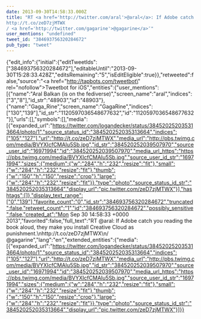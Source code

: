 ```yaml
---
date: 2013-09-30T14:58:33.000Z
title: "RT <a href='http://twitter.com/aral'>@aral</a>: If Adobe catch you reading the book aloud, they make you install Creative Cloud as punishment.
http://t.co/zeD7zjMTWX
/ <a href='http://twitter.com/gagarine'>@gagarine</a>″"
user_mentions: "undefined"
tweet_id: "384693756320284672"
pub_type: "tweet"
---
```

{"edit_info":{"initial":{"editTweetIds":["384693756320284672"],"editableUntil":"2013-09-30T15:28:33.428Z","editsRemaining":"5","isEditEligible":true}},"retweeted":false,"source":"<a href=\"http://tapbots.com/tweetbot\" rel=\"nofollow\">Tweetbot for iOS</a>","entities":{"user_mentions":[{"name":"Aral Balkan (is on the fediverse)","screen_name":"aral","indices":["3","8"],"id_str":"48903","id":"48903"},{"name":"Gaga_Rine","screen_name":"GagaRine","indices":["130","139"],"id_str":"1120597036548677632","id":"1120597036548677632"}],"urls":[],"symbols":[],"media":[{"expanded_url":"https://twitter.com/logandecker/status/384520252035313664/photo/1","source_status_id":"384520252035313664","indices":["105","127"],"url":"http://t.co/zeD7zjMTWX","media_url":"http://pbs.twimg.com/media/BVYXIcfCMAIu5Sb.jpg","id_str":"384520252039507970","source_user_id":"16971994","id":"384520252039507970","media_url_https":"https://pbs.twimg.com/media/BVYXIcfCMAIu5Sb.jpg","source_user_id_str":"16971994","sizes":{"medium":{"w":"284","h":"232","resize":"fit"},"small":{"w":"284","h":"232","resize":"fit"},"thumb":{"w":"150","h":"150","resize":"crop"},"large":{"w":"284","h":"232","resize":"fit"}},"type":"photo","source_status_id_str":"384520252035313664","display_url":"pic.twitter.com/zeD7zjMTWX"}],"hashtags":[]},"display_text_range":["0","139"],"favorite_count":"0","id_str":"384693756320284672","truncated":false,"retweet_count":"1","id":"384693756320284672","possibly_sensitive":false,"created_at":"Mon Sep 30 14:58:33 +0000 2013","favorited":false,"full_text":"RT @aral: If Adobe catch you reading the book aloud, they make you install Creative Cloud as punishment.\nhttp://t.co/zeD7zjMTWX\n/ @gagarine","lang":"en","extended_entities":{"media":[{"expanded_url":"https://twitter.com/logandecker/status/384520252035313664/photo/1","source_status_id":"384520252035313664","indices":["105","127"],"url":"http://t.co/zeD7zjMTWX","media_url":"http://pbs.twimg.com/media/BVYXIcfCMAIu5Sb.jpg","id_str":"384520252039507970","source_user_id":"16971994","id":"384520252039507970","media_url_https":"https://pbs.twimg.com/media/BVYXIcfCMAIu5Sb.jpg","source_user_id_str":"16971994","sizes":{"medium":{"w":"284","h":"232","resize":"fit"},"small":{"w":"284","h":"232","resize":"fit"},"thumb":{"w":"150","h":"150","resize":"crop"},"large":{"w":"284","h":"232","resize":"fit"}},"type":"photo","source_status_id_str":"384520252035313664","display_url":"pic.twitter.com/zeD7zjMTWX"}]}}
